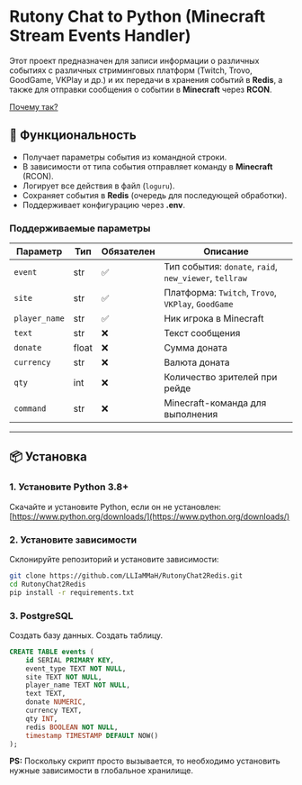 # Rutony Chat to Python (Minecraft Stream Events Handler)

Этот проект предназначен для записи информации о различных событиях с различных стриминговых платформ (Twitch, Trovo, GoodGame, VKPlay и др.) и их передачи в хранения событий в **Redis**, а также для отправки сообщения о событии в **Minecraft** через **RCON**.  

[Почему так?](./WhyIsThat.md)  


## **📌 Функциональность**
- Получает параметры события из командной строки.
- В зависимости от типа события отправляет команду в **Minecraft** (RCON).
- Логирует все действия в файл (`loguru`).
- Сохраняет события в **Redis** (очередь для последующей обработки).
- Поддерживает конфигурацию через **.env**.

### **Поддерживаемые параметры**
| Параметр | Тип   | Обязателен | Описание |
| --- |-------| --- | --- |
| `event` | str | ✅ | Тип события: `donate`, `raid`, `new_viewer`, `tellraw` |
| `site` | str | ✅ | Платформа: `Twitch`, `Trovo`, `VKPlay`, `GoodGame` |
| `player_name` | str | ✅ | Ник игрока в Minecraft |
| `text` | str | ❌ | Текст сообщения |
| `donate` | float | ❌ | Сумма доната |
| `currency` | str | ❌ | Валюта доната |
| `qty` | int | ❌ | Количество зрителей при рейде |
| `command` | str | ❌ | Minecraft-команда для выполнения |

---

## **📦 Установка**

### **1. Установите Python 3.8+**  
Скачайте и установите Python, если он не установлен:  
[https://www.python.org/downloads/](https://www.python.org/downloads/)

### **2. Установите зависимости**  
Склонируйте репозиторий и установите зависимости:  
```sh
git clone https://github.com/LLIaMMaH/RutonyChat2Redis.git
cd RutonyChat2Redis
pip install -r requirements.txt
```

### **3. PostgreSQL**
Создать базу данных. Создать таблицу.
```sql
CREATE TABLE events (
    id SERIAL PRIMARY KEY,
    event_type TEXT NOT NULL,
    site TEXT NOT NULL,
    player_name TEXT NOT NULL,
    text TEXT,
    donate NUMERIC,
    currency TEXT,
    qty INT,
    redis BOOLEAN NOT NULL,
    timestamp TIMESTAMP DEFAULT NOW()
);
```

**PS:** Поскольку скрипт просто вызывается, то необходимо установить нужные зависимости в глобальное хранилище.